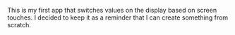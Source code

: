 This is my first app that switches values on the display based on screen touches. I decided to keep it as a reminder that I can create something from scratch. 
